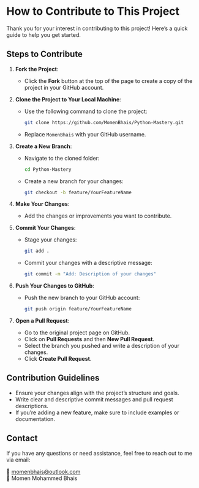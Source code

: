 # How to Contribute to This Project

Thank you for your interest in contributing to this project! Here’s a quick guide to help you get started.

## Steps to Contribute

1. **Fork the Project**:
   - Click the **Fork** button at the top of the page to create a copy of the project in your GitHub account.

2. **Clone the Project to Your Local Machine**:
   - Use the following command to clone the project:
     ```bash
     git clone https://github.com/MomenBhais/Python-Mastery.git
     ```
   - Replace `MomenBhais` with your GitHub username.

3. **Create a New Branch**:
   - Navigate to the cloned folder:
     ```bash
     cd Python-Mastery
     ```
   - Create a new branch for your changes:
     ```bash
     git checkout -b feature/YourFeatureName
     ```

4. **Make Your Changes**:
   - Add the changes or improvements you want to contribute.

5. **Commit Your Changes**:
   - Stage your changes:
     ```bash
     git add .
     ```
   - Commit your changes with a descriptive message:
     ```bash
     git commit -m "Add: Description of your changes"
     ```

6. **Push Your Changes to GitHub**:
   - Push the new branch to your GitHub account:
     ```bash
     git push origin feature/YourFeatureName
     ```

7. **Open a Pull Request**:
   - Go to the original project page on GitHub.
   - Click on **Pull Requests** and then **New Pull Request**.
   - Select the branch you pushed and write a description of your changes.
   - Click **Create Pull Request**.

## Contribution Guidelines

- Ensure your changes align with the project’s structure and goals.
- Write clear and descriptive commit messages and pull request descriptions.
- If you’re adding a new feature, make sure to include examples or documentation.

## Contact

If you have any questions or need assistance, feel free to reach out to me via email:

📧 [momenbhais@outlook.com](mailto:momenbhais@outlook.com)  
👤 Momen Mohammed Bhais

